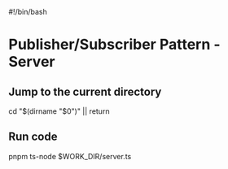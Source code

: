 #!/bin/bash

# Publisher/Subscriber Pattern - Server

## Jump to the current directory

cd "$(dirname "$0")" || return

## Run code

pnpm ts-node $WORK_DIR/server.ts
